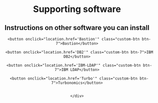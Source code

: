 
<html>
<script>
  document.title = "Supporting Software";
</script>
<div style="text-align:center">
<h1> Supporting software </h1>
<h2>Instructions on other software you can install</h2>
</div>

  <body>
    <div style="text-align:center">

      <button onclick="location.href='Bastion'" class="custom-btn btn-7">Bastion</button>

      <button onclick="location.href='DB2'" class="custom-btn btn-7">IBM DB2</button>

      <button onclick="location.href='IBM-LDAP'" class="custom-btn btn-7">IBM LDAP</button>

      <button onclick="location.href='Turbo'" class="custom-btn btn-7">Turbonomics</button>


    </div>
  </body>
</html>
